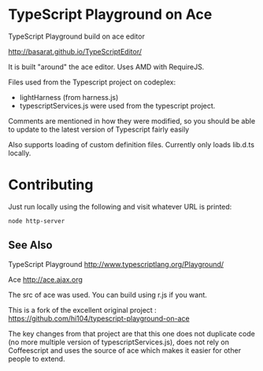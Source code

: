 TypeScript Playground on Ace
==========================
TypeScript Playground build on ace editor

http://basarat.github.io/TypeScriptEditor/

It is built "around" the ace editor. Uses AMD with RequireJS.

Files used from the Typescript project on codeplex:
- lightHarness (from harness.js)
- typescriptServices.js
were used from the typescript project.

Comments are mentioned in how they were modified, so you should be able to update to the latest version of Typescript fairly easily

Also supports loading of custom definition files. Currently only loads lib.d.ts locally.

# Contributing
Just run locally using the following and visit whatever URL is printed:

```
node http-server
```

See Also
-----------------

TypeScript Playground
http://www.typescriptlang.org/Playground/

Ace
http://ace.ajax.org

The src of ace was used. You can build using r.js if you want.

This is a fork of the excellent original project : https://github.com/hi104/typescript-playground-on-ace

The key changes from that project are that this one does not duplicate code (no more multiple version of typescriptServices.js), does not rely on Coffeescript and uses the source of ace which makes it easier for other people to extend.

